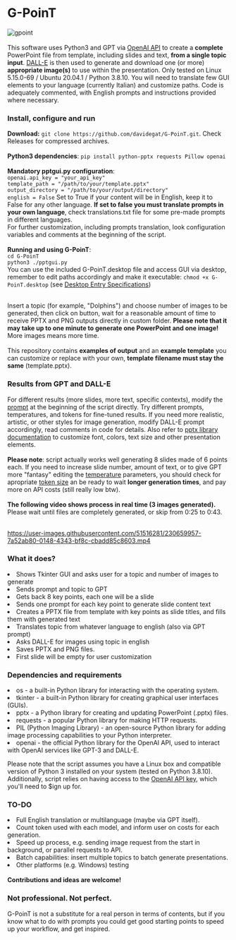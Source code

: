 # G-PoinT
![gpoint](https://user-images.githubusercontent.com/51516281/230658427-1af87422-e6f1-4b42-bfdd-ab1f411a1add.png)
<br><br>
This software uses Python3 and GPT via <a href="https://platform.openai.com/docs/api-reference/introduction">OpenAI API</a> to create a <b>complete</b> PowerPoint file from template, including slides and text, <b>from a single topic input</b>. <a href="https://platform.openai.com/docs/api-reference/images">DALL-E</a> is then used to generate and download one (or more) <b>appropriate image(s)</b> to use within the presentation. Only tested on Linux 5.15.0-69 / Ubuntu 20.04.1 / Python 3.8.10. You will need to translate few GUI elements to your language (currently Italian) and customize paths. Code is adequately commented, with English prompts and instructions provided where necessary. 

<h3>Install, configure and run</h3>
<b>Download:</b> <code>git clone https://github.com/davidegat/G-PoinT.git</code>. Check Releases for compressed archives.<br><br>
<b>Python3 dependencies</b>: <code>pip install python-pptx requests Pillow openai</code><br><br>
<b>Mandatory pptgui.py configuration</b>:<br>
<code>openai.api_key = "your_api_key"
template_path = "/path/to/your/template.pptx"
output_directory = "/path/to/your/output/directory"
english = False</code> Set to True if your content will be in English, keep it to False for any other language.
<b>If set to false you must translate prompts in your own language</b>, check translations.txt file for some pre-made prompts in different languages.<br>
For further customization, including prompts translation, look configuration variables and comments at the beginning of the script.<br><br>
<b>Running and using G-PoinT</b>:<br>
<code>cd G-PoinT</code><br>
<code>python3 ./pptgui.py</code><br>
You can use the included G-PoinT.desktop file and access GUI via desktop, remember to edit paths accordingly and make it executable: <code>chmod +x G-PoinT.desktop</code> (see <a href="https://developer-old.gnome.org/desktop-entry-spec/">Desktop Entry Specifications</a>)<br><br>

Insert a topic (for example, "Dolphins") and choose number of images to be generated, then click on button, wait for a reasonable amount of time to receive PPTX and PNG outputs directly in custom folder. <b>Please note that it may take up to one minute to generate one PowerPoint and one image!</b> More images means more time.<br><br>
This repository contains <b>examples of output</b> and an <b>example template</b> you can customize or replace with your own, <b>template filename must stay the same</b> (template.pptx).
<h3>Results from GPT and DALL-E</h3>
For different results (more slides, more text, specific contexts), modify the <a href="https://help.openai.com/en/articles/6654000-best-practices-for-prompt-engineering-with-openai-api">prompt</a> at the beginning of the script directly. Try different prompts, temperatures, and tokens for fine-tuned results. If you need more realistic, artistic, or other styles for image generation, modify DALL-E prompt accordingly, read comments in code for details. Also refer to <a href="https://python-pptx.readthedocs.io/en/latest/">pptx library documentation</a> to customize font, colors, text size and other presentation elements.<br><br>
<b>Please note</b>: script actually works well generating 8 slides made of 6 points each. If you need to increase slide number, amount of text, or to give GPT more "fantasy" editing the <a href="https://platform.openai.com/docs/api-reference/completions/create#completions/create-temperature">temperature</a> parameters, you should check for apropriate <a href="https://help.openai.com/en/articles/4936856-what-are-tokens-and-how-to-count-them">token size</a> an be ready to wait <b>longer generation times</b>, and pay more on API costs (still really low btw).<br><br>
<b>The following video shows process in real time (3 images generated).</b> Please wait until files are completely generated, or skip from 0:25 to 0:43.<br><br>

https://user-images.githubusercontent.com/51516281/230659957-7a52ab80-0148-4343-bf8c-cbadd85c8603.mp4

<h3>What it does?</h3>

<li>Shows Tkinter GUI and asks user for a topic and number of images to generate
<li>Sends prompt and topic to GPT
<li>Gets back 8 key points, each one will be a slide
<li>Sends one prompt for each key point to generate slide content text
<li>Creates a PPTX file from template with key points as slide titles, and fills them with generated text
<li>Translates topic from whatever language to english (also via GPT prompt)
<li>Asks DALL-E for images using topic in english
<li>Saves PPTX and PNG files.
<li>First slide will be empty for user customization

<h3>Dependencies and requirements</h3>

<li>os - a built-in Python library for interacting with the operating system.
<li>tkinter - a built-in Python library for creating graphical user interfaces (GUIs).
<li>pptx - a Python library for creating and updating PowerPoint (.pptx) files.
<li>requests - a popular Python library for making HTTP requests.
<li>PIL (Python Imaging Library) - an open-source Python library for adding image processing capabilities to your Python interpreter.
<li>openai - the official Python library for the OpenAI API, used to interact with OpenAI services like GPT-3 and DALL-E.

Please note that the script assumes you have a Linux box and compatible version of Python 3 installed on your system (tested on Python 3.8.10). Additionally, script relies on having access to the <a href="https://platform.openai.com/account/api-keys">OpenAI API key</a>, which you'll need to $ign up for.
<h3>TO-DO</h3>
<li>Full English translation or multilanguage (maybe via GPT itself).
<li>Count token used with each model, and inform user on costs for each generation.
<li>Speed up process, e.g. sending image request from the start in background, or parallel requests to API.
<li>Batch capabilities: insert multiple topics to batch generate presentations.
<li>Other platforms (e.g. Windows) testing<br>
<br><b>Contributions and ideas are welcome!</b>

<h3>Not professional. Not perfect.</h3>
G-PoinT is not a substitute for a real person in terms of contents, but if you know what to do with prompts you could get good starting points to speed up your workflow, and get inspired.
